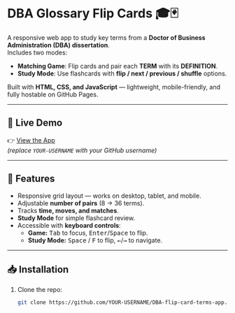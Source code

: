 # DBA Glossary Flip Cards 🎓🃏

A responsive web app to study key terms from a **Doctor of Business Administration (DBA) dissertation**.  
Includes two modes:

- **Matching Game**: Flip cards and pair each **TERM** with its **DEFINITION**.  
- **Study Mode**: Use flashcards with **flip / next / previous / shuffle** options.  

Built with **HTML, CSS, and JavaScript** — lightweight, mobile-friendly, and fully hostable on GitHub Pages.

---

## 🚀 Live Demo
👉 [View the App](https://YOUR-USERNAME.github.io/DBA-flip-card-terms-app)  
*(replace `YOUR-USERNAME` with your GitHub username)*

---

## 📂 Features
- Responsive grid layout — works on desktop, tablet, and mobile.  
- Adjustable **number of pairs** (8 → 36 terms).  
- Tracks **time, moves, and matches**.  
- **Study Mode** for simple flashcard review.  
- Accessible with **keyboard controls**:
  - **Game:** <kbd>Tab</kbd> to focus, <kbd>Enter</kbd>/<kbd>Space</kbd> to flip.  
  - **Study Mode:** <kbd>Space</kbd> / <kbd>F</kbd> to flip, <kbd>←</kbd>/<kbd>→</kbd> to navigate.  

---

## 📥 Installation
1. Clone the repo:
   ```bash
   git clone https://github.com/YOUR-USERNAME/DBA-flip-card-terms-app.git
